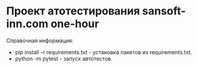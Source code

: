 # Проект атотестирования sansoft-inn.com one-hour

Справочная информация:

- pip install -r requirements.txt - установка пакетов из requirements.txt.
- python -m pytest - запуск автотестов.